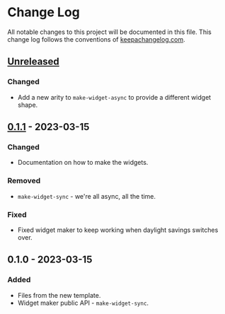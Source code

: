 # Change Log
All notable changes to this project will be documented in this file. This change log follows the conventions of [keepachangelog.com](http://keepachangelog.com/).

## [Unreleased]
### Changed
- Add a new arity to `make-widget-async` to provide a different widget shape.

## [0.1.1] - 2023-03-15
### Changed
- Documentation on how to make the widgets.

### Removed
- `make-widget-sync` - we're all async, all the time.

### Fixed
- Fixed widget maker to keep working when daylight savings switches over.

## 0.1.0 - 2023-03-15
### Added
- Files from the new template.
- Widget maker public API - `make-widget-sync`.

[Unreleased]: https://sourcehost.site/your-name/examples/compare/0.1.1...HEAD
[0.1.1]: https://sourcehost.site/your-name/examples/compare/0.1.0...0.1.1
